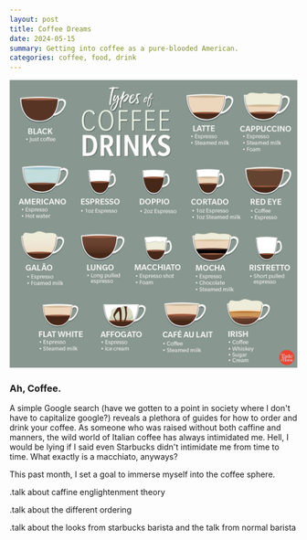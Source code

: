```yaml
---
layout: post
title: Coffee Dreams
date: 2024-05-15
summary: Getting into coffee as a pure-blooded American.
categories: coffee, food, drink
---
```


![Coffee Guide](/images/posts/coffee-dreams/coffee.jpg)

### Ah, Coffee.

A simple Google search (have we gotten to a point in society where I don't have to capitalize google?) reveals a plethora of guides for how to order and drink your coffee. As someone who was raised without both caffine and manners, the wild world of Italian coffee has always intimidated me. Hell, I would be lying if I said even Starbucks didn't intimidate me from time to time. What exactly is a macchiato, anyways?

This past month, I set a goal to immerse myself into the coffee sphere. 

.talk about caffine englightenment theory

.talk about the different ordering

.talk about the looks from starbucks barista and the talk from normal barista